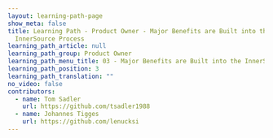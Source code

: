 ```yaml
---
layout: learning-path-page
show_meta: false
title: Learning Path - Product Owner - Major Benefits are Built into the
  InnerSource Process
learning_path_article: null
learning_path_group: Product Owner
learning_path_menu_title: 03 - Major Benefits are Built into the InnerSource Process
learning_path_position: 3
learning_path_translation: ""
no_video: false
contributors:
  - name: Tom Sadler
    url: https://github.com/tsadler1988
  - name: Johannes Tigges
    url: https://github.com/lenucksi
---
```

<!--- This file autogenerated from https://github.com/InnerSourceCommons/InnerSourceLearningPath/blob/master/scripts -->